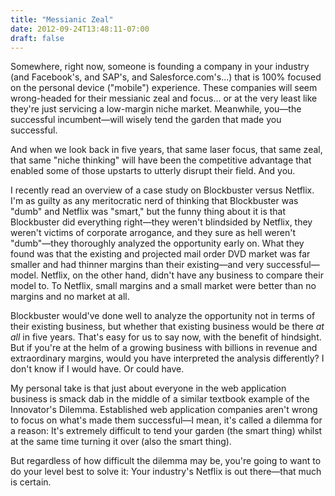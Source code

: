 ```yaml
---
title: "Messianic Zeal"
date: 2012-09-24T13:48:11-07:00
draft: false
---
```


Somewhere, right now, someone is founding a company in your industry (and
Facebook's, and SAP's, and Salesforce.com's...) that is 100% focused on the
personal device ("mobile") experience. These companies will seem wrong-headed
for their messianic zeal and focus... or at the very least like they're just
servicing a low-margin niche market. Meanwhile, you—the successful
incumbent—will wisely tend the garden that made you successful.

And when we look back in five years, that same laser focus, that same zeal,
that same "niche thinking" will have been the competitive advantage that
enabled some of those upstarts to utterly disrupt their field. And you.

I recently read an overview of a case study on Blockbuster versus Netflix. I'm
as guilty as any meritocratic nerd of thinking that Blockbuster was "dumb" and
Netflix was "smart," but the funny thing about it is that Blockbuster did
everything right—they weren't blindsided by Netflix, they weren't victims of
corporate arrogance, and they sure as hell weren't "dumb"—they thoroughly
analyzed the opportunity early on. What they found was that the existing and
projected mail order DVD market was far smaller and had thinner margins than
their existing—and very successful—model. Netflix, on the other hand, didn't
have any business to compare their model to. To Netflix, small margins and a
small market were better than no margins and no market at all.

Blockbuster would've done well to analyze the opportunity not in terms of their
existing business, but whether that existing business would be there _at all_ in
five years. That's easy for us to say now, with the benefit of hindsight. But
if you're at the helm of a growing business with billions in revenue and
extraordinary margins, would you have interpreted the analysis differently? I
don't know if I would have. Or could have.

My personal take is that just about everyone in the web application business is
smack dab in the middle of a similar textbook example of the Innovator's
Dilemma. Established web application companies aren't wrong to focus on what's
made them successful—I mean, it's called a dilemma for a reason: It's extremely
difficult to tend your garden (the smart thing) whilst at the same time turning
it over (also the smart thing).

But regardless of how difficult the dilemma may be, you're going to want to do
your level best to solve it: Your industry's Netflix is out there—that much is
certain.

